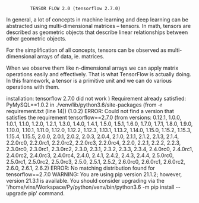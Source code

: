              TENSOR FLOW 2.0 (tensorflow 2.7.0)

In general, a lot of concepts in machine learning and deep learning can be abstracted
using multi-dimensional matrices – tensors.
In math, tensors are described as geometric objects that describe linear relationships
between other geometric objects.

For the simplification of all concepts, tensors can be observed as multi-dimensional
arrays of data, ie. matrices.

When we observe them like n-dimensional arrays we can apply matrix operations easily and effectively.
That is what TensorFlow is actually doing.
In this framework, a tensor is a primitive unit and we can do various operations with them.


installation:
tensorflow 2.7.0 did not work
)
Requirement already satisfied: PyMySQL==1.0.2 in ./venv/lib/python3.6/site-packages (from -r requirement.txt (line 14)) (1.0.2)
ERROR: Could not find a version that satisfies the requirement tensorflow==2.7.0 (from versions: 0.12.1, 1.0.0, 1.0.1, 1.1.0, 1.2.0, 1.2.1, 1.3.0, 1.4.0, 1.4.1, 1.5.0, 1.5.1, 1.6.0, 1.7.0, 1.7.1, 1.8.0, 1.9.0, 1.10.0, 1.10.1, 1.11.0, 1.12.0, 1.12.2, 1.12.3, 1.13.1, 1.13.2, 1.14.0, 1.15.0, 1.15.2, 1.15.3, 1.15.4, 1.15.5, 2.0.0, 2.0.1, 2.0.2, 2.0.3, 2.0.4, 2.1.0, 2.1.1, 2.1.2, 2.1.3, 2.1.4, 2.2.0rc0, 2.2.0rc1, 2.2.0rc2, 2.2.0rc3, 2.2.0rc4, 2.2.0, 2.2.1, 2.2.2, 2.2.3, 2.3.0rc0, 2.3.0rc1, 2.3.0rc2, 2.3.0, 2.3.1, 2.3.2, 2.3.3, 2.3.4, 2.4.0rc0, 2.4.0rc1, 2.4.0rc2, 2.4.0rc3, 2.4.0rc4, 2.4.0, 2.4.1, 2.4.2, 2.4.3, 2.4.4, 2.5.0rc0, 2.5.0rc1, 2.5.0rc2, 2.5.0rc3, 2.5.0, 2.5.1, 2.5.2, 2.6.0rc0, 2.6.0rc1, 2.6.0rc2, 2.6.0, 2.6.1, 2.6.2)
ERROR: No matching distribution found for tensorflow==2.7.0
WARNING: You are using pip version 21.1.2; however, version 21.3.1 is available.
You should consider upgrading via the '/home/vins/Workspace/Py/python/venv/bin/python3.6 -m pip install --upgrade pip' command.
